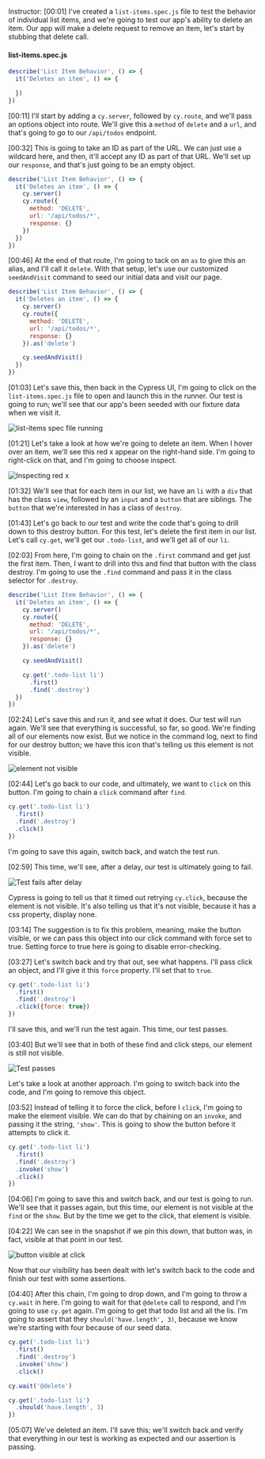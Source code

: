 Instructor: [00:01] I've created a `list-items.spec.js` file to test the behavior of individual list items, and we're going to test our app's ability to delete an item. Our app will make a delete request to remove an item, let's start by stubbing that delete call. 

#### list-items.spec.js
```javascript
describe('List Item Behavior', () => {
  it('Deletes an item', () => {

  })
})
```

[00:11] I'll start by adding a `cy.server`, followed by `cy.route`, and we'll pass an options object into route. We'll give this a `method` of `delete` and a `url`, and that's going to go to our `/api/todos` endpoint. 

[00:32] This is going to take an ID as part of the URL. We can just use a wildcard here, and then, it'll accept any ID as part of that URL. We'll set up our `response`, and that's just going to be an empty object. 

```javascript
describe('List Item Behavior', () => {
  it('Deletes an item', () => {
    cy.server() 
    cy.route({
      method: 'DELETE',
      url: '/api/todos/*',
      response: {}
    })
  })
})
```

[00:46] At the end of that route, I'm going to tack on an `as` to give this an alias, and I'll call it `delete`. With that setup, let's use our customized `seedAndVisit` command to seed our initial data and visit our page. 

```javascript
describe('List Item Behavior', () => {
  it('Deletes an item', () => {
    cy.server() 
    cy.route({
      method: 'DELETE',
      url: '/api/todos/*',
      response: {}
    }).as('delete')

    cy.seedAndVisit()
  })
})
```

[01:03] Let's save this, then back in the Cypress UI, I'm going to click on the `list-items.spec.js` file to open and launch this in the runner. Our test is going to run; we'll see that our app's been seeded with our fixture data when we visit it. 

![list-items spec file running](../images/cypress-interact-with-hidden-elements-in-a-cypress-test-list-items-spec-file-running.png)

[01:21] Let's take a look at how we're going to delete an item. When I hover over an item, we'll see this red x appear on the right-hand side. I'm going to right-click on that, and I'm going to choose inspect. 

![Inspecting red x](../images/cypress-interact-with-hidden-elements-in-a-cypress-test-inspecting-red-x.png)

[01:32] We'll see that for each item in our list, we have an `li` with a `div` that has the class `view`, followed by an `input` and a `button` that are siblings. The `button` that we're interested in has a class of `destroy`. 

[01:43] Let's go back to our test and write the code that's going to drill down to this destroy button. For this test, let's delete the first item in our list. Let's call `cy.get`, we'll get our `.todo-list`, and we'll get all of our `li`. 

[02:03] From here, I'm going to chain on the `.first` command and get just the first item. Then, I want to drill into this and find that button with the class destroy. I'm going to use the `.find` command and pass it in the class selector for `.destroy`. 

```javascript
describe('List Item Behavior', () => {
  it('Deletes an item', () => {
    cy.server() 
    cy.route({
      method: 'DELETE',
      url: '/api/todos/*',
      response: {}
    }).as('delete')

    cy.seedAndVisit()

    cy.get('.todo-list li')
      .first()
      .find('.destroy')
  })
})

```

[02:24] Let's save this and run it, and see what it does. Our test will run again. We'll see that everything is successful, so far, so good. We're finding all of our elements now exist. But we notice in the command log, next to find for our destroy button; we have this icon that's telling us this element is not visible. 

![element not visible](../images/cypress-interact-with-hidden-elements-in-a-cypress-test-element-not-visible.png)

[02:44] Let's go back to our code, and ultimately, we want to `click` on this button. I'm going to chain a `click` command after `find`. 

```javascript
cy.get('.todo-list li')
  .first()
  .find('.destroy')
  .click()
})
```

I'm going to save this again, switch back, and watch the test run. 

[02:59] This time, we'll see, after a delay, our test is ultimately going to fail. 

![Test fails after delay](../images/cypress-interact-with-hidden-elements-in-a-cypress-test-fail-after-delay.png)

Cypress is going to tell us that it timed out retrying `cy.click`, because the element is not visible. It's also telling us that it's not visible, because it has a css property, display none. 

[03:14] The suggestion is to fix this problem, meaning, make the button visible, or we can pass this object into our click command with force set to true. Setting force to true here is going to disable error-checking. 

[03:27] Let's switch back and try that out, see what happens. I'll pass click an object, and I'll give it this `force` property. I'll set that to `true`. 

```javascript
cy.get('.todo-list li')
  .first()
  .find('.destroy')
  .click({force: true})
})
```

I'll save this, and we'll run the test again. This time, our test passes. 

[03:40] But we'll see that in both of these find and click steps, our element is still not visible. 

![Test passes](../images/cypress-interact-with-hidden-elements-in-a-cypress-test-test-passes.png)

Let's take a look at another approach. I'm going to switch back into the code, and I'm going to remove this object. 

[03:52] Instead of telling it to force the click, before I `click`, I'm going to make the element visible. We can do that by chaining on an `invoke`, and passing it the string, `'show'`. This is going to show the button before it attempts to click it. 

```javascript
cy.get('.todo-list li')
  .first()
  .find('.destroy')
  .invoke('show')
  .click()
})
```

[04:06] I'm going to save this and switch back, and our test is going to run. We'll see that it passes again, but this time, our element is not visible at the `find` or the `show`. But by the time we get to the click, that element is visible. 

[04:22] We can see in the snapshot if we pin this down, that button was, in fact, visible at that point in our test. 

![button visible at click](../images/cypress-interact-with-hidden-elements-in-a-cypress-test-button-visible-at-click.png)

Now that our visibility has been dealt with let's switch back to the code and finish our test with some assertions. 

[04:40] After this chain, I'm going to drop down, and I'm going to throw a `cy.wait` in here. I'm going to wait for that `@delete` call to respond, and I'm going to use `cy.get` again. I'm going to get that todo list and all the lis. I'm going to assert that they `should('have.length', 3)`, because we know we're starting with four because of our seed data. 

```javascript
cy.get('.todo-list li')
  .first()
  .find('.destroy')
  .invoke('show')
  .click()

cy.wait('@delete')

cy.get('.todo-list li')
  .should('have.length', 3)
})
```

[05:07] We've deleted an item. I'll save this; we'll switch back and verify that everything in our test is working as expected and our assertion is passing.